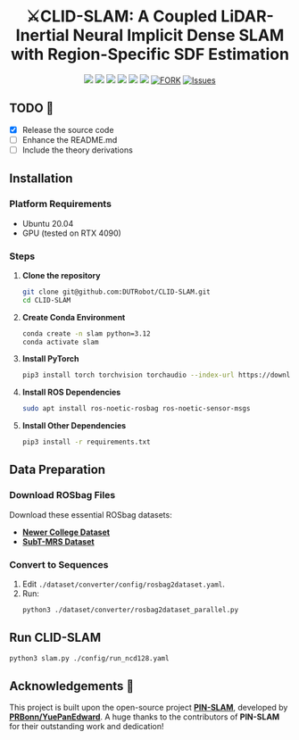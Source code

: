 <p align="center">
  <h1 align="center">⚔️CLID-SLAM: A Coupled LiDAR-Inertial Neural Implicit Dense SLAM with Region-Specific SDF Estimation</h1>
  <p align="center">
    <a href="https://github.com/DUTRobot/CLID-SLAM/releases"><img src="https://img.shields.io/github/v/release/DUTRobot/CLID-SLAM?label=version" /></a>
    <a href="https://ieeexplore.ieee.org/abstract/document/10884955"><img src="https://img.shields.io/badge/Paper-IEEE RAL-004088.svg" /></a>
    <a href="https://github.com/DUTRobot/CLID-SLAM"><img src="https://img.shields.io/badge/python-3670A0?logo=python&logoColor=ffdd54" /></a>
    <a href="https://github.com/DUTRobot/CLID-SLAM"><img src="https://img.shields.io/badge/Linux-FCC624?logo=linux&logoColor=black" /></a>
    <a href="https://github.com/DUTRobot/CLID-SLAM/blob/main/LICENSE"><img src="https://img.shields.io/badge/License-MIT-blue.svg" /></a>
    <a href="https://github.com/DUTRobot/CLID-SLAM/stargazers"><img src="https://img.shields.io/github/stars/DUTRobot/CLID-SLAM.svg" /></a>
    <a href="https://github.com/DUTRobot/CLID-SLAM/network/members"><img alt="FORK" src="https://img.shields.io/github/forks/DUTRobot/CLID-SLAM?color=FF8000" /></a>
    <a href="https://github.com/DUTRobot/CLID-SLAM/issues"><img alt="Issues" src="https://img.shields.io/github/issues/DUTRobot/CLID-SLAM?color=0088ff"/></a>
    </p>
</p>

## TODO 📝

- [x] Release the source code
- [ ] Enhance the README.md
- [ ] Include the theory derivations

## Installation

### Platform Requirements
- Ubuntu 20.04
- GPU (tested on RTX 4090)

### Steps
1. **Clone the repository**
    ```bash
    git clone git@github.com:DUTRobot/CLID-SLAM.git
    cd CLID-SLAM
    ```
   
2. **Create Conda Environment**
   ```bash
   conda create -n slam python=3.12
   conda activate slam
   ```

3. **Install PyTorch**
   ```bash
   pip3 install torch torchvision torchaudio --index-url https://download.pytorch.org/whl/cu126
   ```

4. **Install ROS Dependencies**
   ```bash
   sudo apt install ros-noetic-rosbag ros-noetic-sensor-msgs
   ```

5. **Install Other Dependencies**
   ```bash
   pip3 install -r requirements.txt
   ```

## Data Preparation

### Download ROSbag Files
Download these essential ROSbag datasets:
- [**Newer College Dataset**](https://ori-drs.github.io/newer-college-dataset/)
- [**SubT-MRS Dataset**](https://superodometry.com/iccv23_challenge_LiI)

### Convert to Sequences
1. Edit `./dataset/converter/config/rosbag2dataset.yaml`.
2. Run:
   ```bash
   python3 ./dataset/converter/rosbag2dataset_parallel.py

## Run CLID-SLAM
```bash
python3 slam.py ./config/run_ncd128.yaml
```
## Acknowledgements 🙏

This project is built upon the open-source project [**PIN-SLAM**](https://github.com/PRBonn/PIN_SLAM), developed by [**PRBonn/YuePanEdward**](https://github.com/YuePanEdward). A huge thanks to the contributors of **PIN-SLAM** for their outstanding work and dedication!
